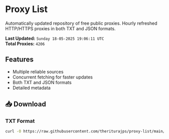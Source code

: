 # Proxy List

Automatically updated repository of free public proxies. Hourly refreshed HTTP/HTTPS proxies in both TXT and JSON formats.

**Last Updated:** `Sunday 18-05-2025 19:06:11 UTC`  
**Total Proxies:** `4206`

## Features
- Multiple reliable sources
- Concurrent fetching for faster updates
- Both TXT and JSON formats
- Detailed metadata

## 📥 Download

### TXT Format
```bash
curl -O https://raw.githubusercontent.com/theriturajps/proxy-list/main/proxies.txt